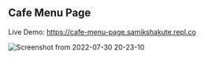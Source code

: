 ## Cafe Menu Page
Live Demo: https://cafe-menu-page.samikshakute.repl.co

![Screenshot from 2022-07-30 20-23-10](https://user-images.githubusercontent.com/102016448/181919864-e1691e06-595f-45c4-9d2c-56db6c22e68f.png)
